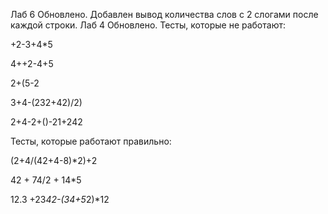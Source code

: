 Лаб 6 Обновлено. Добавлен вывод количества слов с 2 слогами после каждой строки.
Лаб 4 Обновлено. Тесты, которые не работают:

+2-3+4*5

4++2-4+5

2+(5-2

3+4-(232+42)/2)

2+4-2+()-21+242

Тесты, которые работают правильно:

(2+4/(42+4-8)*2)+2

42                    +                              74/2                      +                14*5

12.3            +23*42-(34+5*2)*12